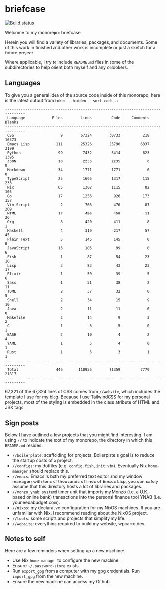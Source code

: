 # briefcase

[![Build status](https://badge.buildkite.com/2dd3b5d59abfe9204bd26cfdafc107c2cdf7acf718352a6070.svg)](https://buildkite.com/wpcarros-infrastructure/build-briefcase)

Welcome to my monorepo: briefcase.

Herein you will find a variety of libraries, packages, and documents. Some of
this work in finished and other work is incomplete or just a sketch for a
future project.

Where applicable, I try to include `README.md` files in some of the
subdirectories to help orient both myself and any onlookers.

## Languages

To give you a general idea of the source code inside of this monorepo, here is
the latest output from `tokei --hidden --sort code .`:

```text
-------------------------------------------------------------------------------
 Language            Files        Lines         Code     Comments       Blanks
-------------------------------------------------------------------------------
 CSS                     9        67324        50733          218        16373
 Emacs Lisp            111        25326        15790         6337         3199
 Python                 99         7432         5414          623         1395
 JSON                   18         2235         2235            0            0
 Markdown               34         1771         1771            0            0
 TypeScript             25         1665         1317          115          233
 Nix                    65         1302         1115           82          105
 Go                     17         1256          926          173          157
 Vim Script              2          766          470           87          209
 HTML                   17          496          459           11           26
 Org                     8          420          411            8            1
 Haskell                 4          319          217           57           45
 Plain Text              5          145          145            0            0
 JavaScript             13          105           99            0            6
 Fish                    1           87           54           23           10
 Lisp                    3           83           43           23           17
 Elixir                  1           50           39            5            6
 Sass                    1           51           38            2           11
 TOML                    2           37           32            0            5
 Shell                   2           34           15            9           10
 Java                    2           11           11            0            0
 Makefile                2           14            9            3            2
 C                       1            6            5            0            1
 BASH                    2           10            4            2            4
 YAML                    1            5            4            0            1
 Rust                    1            5            3            1            1
-------------------------------------------------------------------------------
 Total                 446       110955        81359         7779        21817
-------------------------------------------------------------------------------
```

67,321 of the 67,324 lines of CSS comes from `//website`, which includes the
template I use for my blog. Because I use TailwindCSS for my personal projects,
most of the styling is embedded in the class atribute of HTML and JSX tags.

## Sign posts

Below I have outlined a few projects that you might find interesting. I am
using `//` to indicate the root of my monorepo, the directory in which this
`README.md` resides.

- `//boilerplate`: scaffolding for projects. Boilerplate's goal is to
  reduce the startup costs of a project.
- `//configs`: my dotfiles (e.g. `config.fish`, `init.vim`). Eventually Nix
  `home-manager` should replace this.
- `//emacs`: Emacs is both my preferred text editor and my window manager; with
  tens of thousands of lines of Emacs Lisp, you can safely assume that this
  directory hosts a lot of libraries and packages.
- `//monzo_ynab`: `systemd` timer unit that imports my Monzo (i.e. a U.K.-based
  online bank) transactions into the personal finance tool YNAB (i.e.
  youneedabudget.com).
- `//nixos`: my declarative configuration for my NixOS machines. If you are
  unfamiliar with Nix, I recommend reading about the NixOS project.
- `//tools`: some scripts and projects that simplify my life.
- `//website`: everything required to build my website, wpcarro.dev.

## Notes to self

Here are a few reminders when setting up a new machine:

- Use Nix `home-manager` to configure the new machine.
- Ensure `~/.password-store` exists.
- Run `export_gpg` from a computer with my gpg credentials. Run `import_gpg`
  from the new machine.
- Ensure the new machine can access my Github.
